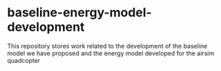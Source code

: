 # baseline-energy-model-development
This repository stores work related to the development of the baseline model we have proposed and the energy model developed for the airsim quadcopter
